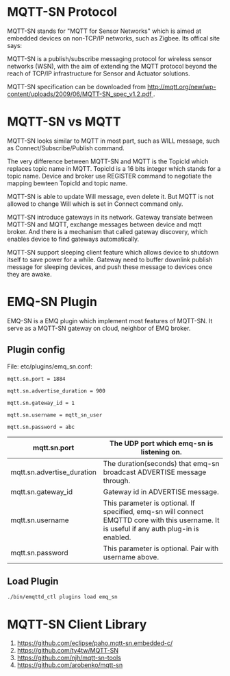 #  MQTT-SN Protocol 

MQTT-SN stands for "MQTT for Sensor Networks" which is aimed at embedded devices on non-TCP/IP networks, such as Zigbee. Its offical site says: 

MQTT-SN is a publish/subscribe messaging protocol for wireless sensor networks (WSN), with the aim of extending the MQTT protocol beyond the reach of TCP/IP infrastructure for Sensor and Actuator solutions. 

MQTT-SN specification can be downloaded from [ http://mqtt.org/new/wp-content/uploads/2009/06/MQTT-SN_spec_v1.2.pdf ](http://mqtt.org/new/wp-content/uploads/2009/06/MQTT-SN_spec_v1.2.pdf) . 

#  MQTT-SN vs MQTT 

MQTT-SN looks similar to MQTT in most part, such as WILL message, such as Connect/Subscribe/Publish command. 

The very difference between MQTT-SN and MQTT is the TopicId which replaces topic name in MQTT. TopicId is a 16 bits integer which stands for a topic name. Device and broker use REGISTER command to negotiate the mapping bewteen TopicId and topic name. 

MQTT-SN is able to update Will message, even delete it. But MQTT is not allowed to change Will which is set in Connect command only. 

MQTT-SN introduce gateways in its network. Gateway translate between MQTT-SN and MQTT, exchange messages between device and mqtt broker. And there is a mechanism that called gateway discovery, which enables device to find gateways automatically. 

MQTT-SN support sleeping client feature which allows device to shutdown itself to save power for a while. Gateway need to buffer downlink publish message for sleeping devices, and push these message to devices once they are awake. 

#  EMQ-SN Plugin 

EMQ-SN is a EMQ plugin which implement most features of MQTT-SN. It serve as a MQTT-SN gateway on cloud, neighbor of EMQ broker. 

##  Plugin config 

File: etc/plugins/emq_sn.conf: 
    
    
    mqtt.sn.port = 1884
    
    mqtt.sn.advertise_duration = 900
    
    mqtt.sn.gateway_id = 1
    
    mqtt.sn.username = mqtt_sn_user
    
    mqtt.sn.password = abc

mqtt.sn.port               |  The UDP port which emq-sn is listening on.                                                                                                 
---------------------------|---------------------------------------------------------------------------------------------------------------------------------------------
mqtt.sn.advertise_duration |  The duration(seconds) that emq-sn broadcast ADVERTISE message through.                                                                     
mqtt.sn.gateway_id         |  Gateway id in ADVERTISE message.                                                                                                           
mqtt.sn.username           |  This parameter is optional. If specified, emq-sn will connect EMQTTD core with this username. It is useful if any auth plug-in is enabled. 
mqtt.sn.password           |  This parameter is optional. Pair with username above.                                                                                      



##  Load Plugin 
    
    
    ./bin/emqttd_ctl plugins load emq_sn

#  MQTT-SN Client Library 

  1. [ https://github.com/eclipse/paho.mqtt-sn.embedded-c/ ](https://github.com/eclipse/paho.mqtt-sn.embedded-c/)
  2. [ https://github.com/ty4tw/MQTT-SN ](https://github.com/ty4tw/MQTT-SN)
  3. [ https://github.com/njh/mqtt-sn-tools ](https://github.com/njh/mqtt-sn-tools)
  4. [ https://github.com/arobenko/mqtt-sn ](https://github.com/arobenko/mqtt-sn)


